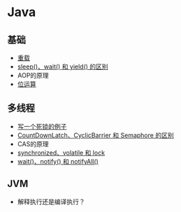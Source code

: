 # Java

## 基础

- [重载](override.md)
- [sleep()、wait() 和 yield() 的区别](https://github.com/pojozhang/playground/blob/master/solutions/java/src/test/java/playground/interview/SleepWaitYieldTest.java)
- AOP的原理
- [位运算](https://github.com/pojozhang/playground/blob/master/solutions/java/src/test/java/playground/interview/BitwiseTest.java)

## 多线程

- [写一个死锁的例子](https://github.com/pojozhang/playground/blob/master/solutions/java/src/test/java/playground/interview/DeadLockTest.java)
- [CountDownLatch、CyclicBarrier 和 Semaphore 的区别](https://github.com/pojozhang/playground/blob/master/solutions/java/src/test/java/playground/interview/ThreadSyncTest.java)
- CAS的原理
- [synchronized、volatile 和 lock](synchronized-volatile-lock.md)
- [wait()、notify() 和 notifyAll()](wait-notify-notifyAll.md)

## JVM

- 解释执行还是编译执行？
